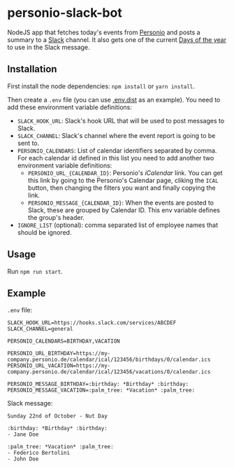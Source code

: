 # personio-slack-bot
NodeJS app that fetches today's events from [Personio](https://www.personio.de/) and posts a
summary to a [Slack](https://slack.com/) channel.
It also gets one of the current [Days of the year](https://www.daysoftheyear.com/) to use in
the Slack message.

## Installation
First install the node dependencies:
`npm install` or `yarn install`.

Then create a `.env` file (you can use [.env.dist](https://github.com/fedebertolini/personio-slack-bot/blob/master/.env.dist)
as an example). You need to add these environment variable definitions:
- `SLACK_HOOK_URL`: Slack's hook URL that will be used to post messages to Slack.
- `SLACK_CHANNEL`: Slack's channel where the event report is going to be sent to.
- `PERSONIO_CALENDARS`: List of calendar identifiers separated by comma. For each calendar id defined
in this list you need to add another two environment variable definitions:
  - `PERSONIO_URL_{CALENDAR_ID}`: Personio's _iCalendar_ link. You can get this link by going to the
 Personio's Calendar page, cliking the `ICAL` button, then changing the filters you want and finally
 copying the link.
  - `PERSONIO_MESSAGE_{CALENDAR_ID}`: When the events are posted to Slack, these are grouped by Calendar
 ID. This env variable defines the group's header.
- `IGNORE_LIST` (optional): comma separated list of employee names that should be ignored.

## Usage
Run `npm run start`.

## Example
`.env` file:
```
SLACK_HOOK_URL=https://hooks.slack.com/services/ABCDEF
SLACK_CHANNEL=general

PERSONIO_CALENDARS=BIRTHDAY,VACATION

PERSONIO_URL_BIRTHDAY=https://my-company.personio.de/calendar/ical/123456/birthdays/0/calendar.ics
PERSONIO_URL_VACATION=https://my-company.personio.de/calendar/ical/123456/vacations/0/calendar.ics

PERSONIO_MESSAGE_BIRTHDAY=:birthday: *Birthday* :birthday:
PERSONIO_MESSAGE_VACATION=:palm_tree: *Vacation* :palm_tree:
```

Slack message:
```
Sunday 22nd of October - Nut Day

:birthday: *Birthday* :birthday:
- Jane Doe

:palm_tree: *Vacation* :palm_tree:
- Federico Bertolini
- John Doe
```
